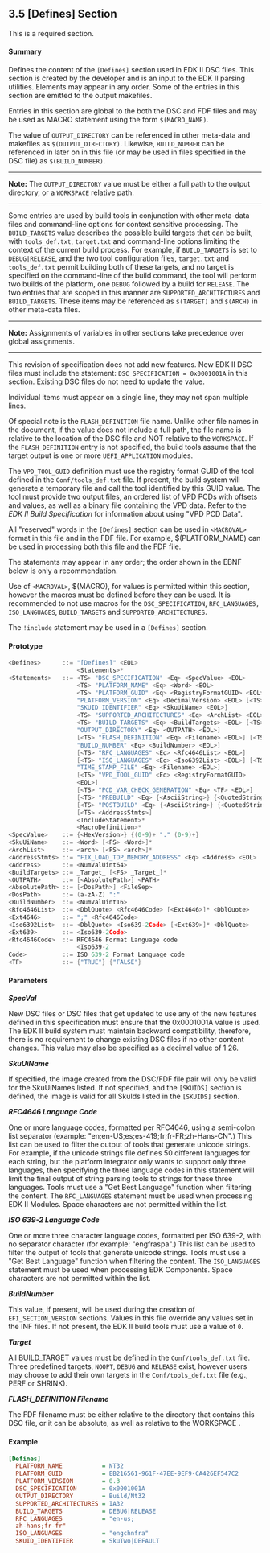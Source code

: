 <!--- @file
  3.5 [Defines] Section

  Copyright (c) 2006-2017, Intel Corporation. All rights reserved.<BR>

  Redistribution and use in source (original document form) and 'compiled'
  forms (converted to PDF, epub, HTML and other formats) with or without
  modification, are permitted provided that the following conditions are met:

  1) Redistributions of source code (original document form) must retain the
     above copyright notice, this list of conditions and the following
     disclaimer as the first lines of this file unmodified.

  2) Redistributions in compiled form (transformed to other DTDs, converted to
     PDF, epub, HTML and other formats) must reproduce the above copyright
     notice, this list of conditions and the following disclaimer in the
     documentation and/or other materials provided with the distribution.

  THIS DOCUMENTATION IS PROVIDED BY TIANOCORE PROJECT "AS IS" AND ANY EXPRESS OR
  IMPLIED WARRANTIES, INCLUDING, BUT NOT LIMITED TO, THE IMPLIED WARRANTIES OF
  MERCHANTABILITY AND FITNESS FOR A PARTICULAR PURPOSE ARE DISCLAIMED. IN NO
  EVENT SHALL TIANOCORE PROJECT  BE LIABLE FOR ANY DIRECT, INDIRECT, INCIDENTAL,
  SPECIAL, EXEMPLARY, OR CONSEQUENTIAL DAMAGES (INCLUDING, BUT NOT LIMITED TO,
  PROCUREMENT OF SUBSTITUTE GOODS OR SERVICES; LOSS OF USE, DATA, OR PROFITS;
  OR BUSINESS INTERRUPTION) HOWEVER CAUSED AND ON ANY THEORY OF LIABILITY,
  WHETHER IN CONTRACT, STRICT LIABILITY, OR TORT (INCLUDING NEGLIGENCE OR
  OTHERWISE) ARISING IN ANY WAY OUT OF THE USE OF THIS DOCUMENTATION, EVEN IF
  ADVISED OF THE POSSIBILITY OF SUCH DAMAGE.

-->

## 3.5 [Defines] Section

This is a required section.

#### Summary

Defines the content of the `[Defines]` section used in EDK II DSC files. This
section is created by the developer and is an input to the EDK II parsing
utilities. Elements may appear in any order. Some of the entries in this
section are emitted to the output makefiles.

Entries in this section are global to the both the DSC and FDF files and may be
used as MACRO statement using the form `$(MACRO_NAME)`.

The value of `OUTPUT_DIRECTORY` can be referenced in other meta-data and
makefiles as `$(OUTPUT_DIRECTORY)`. Likewise, `BUILD_NUMBER` can be referenced
in later on in this file (or may be used in files specified in the DSC file) as
`$(BUILD_NUMBER)`.

**********
**Note:** The `OUTPUT_DIRECTORY` value must be either a full path to the
output directory, or a `WORKSPACE` relative path.
**********

Some entries are used by build tools in conjunction with other meta-data files
and command-line options for context sensitive processing. The `BUILD_TARGETS`
value describes the possible build targets that can be built, with
`tools_def.txt`, `target.txt` and command-line options limiting the context of
the current build process. For example, if `BUILD_TARGETS` is set to
`DEBUG|RELEASE`, and the two tool configuration files, `target.txt` and
`tools_def.txt` permit building both of these targets, and no target is
specified on the command-line of the build command, the tool will perform two
builds of the platform, one `DEBUG` followed by a build for `RELEASE`. The two
entries that are scoped in this manner are `SUPPORTED_ARCHITECTURES` and
`BUILD_TARGETS`. These items may be referenced as `$(TARGET)` and `$(ARCH)` in
other meta-data files.

**********
**Note:** Assignments of variables in other sections take precedence over
global assignments.
**********

This revision of specification does not add new features. New EDK II DSC files
must include the statement: `DSC_SPECIFICATION = 0x0001001A` in this section.
Existing DSC files do not need to update the value.

Individual items must appear on a single line, they may not span multiple lines.

Of special note is the `FLASH_DEFINITION` file name. Unlike other file names in
the document, if the value does not include a full path, the file name is
relative to the location of the DSC file and NOT relative to the `WORKSPACE`.
If the `FLASH_DEFINITION` entry is not specified, the build tools assume that
the target output is one or more `UEFI_APPLICATION` modules.

The `VPD_TOOL_GUID` definition must use the registry format GUID of the tool
defined in the `Conf/tools_def.txt` file. If present, the build system will
generate a temporary file and call the tool identified by this GUID value. The
tool must provide two output files, an ordered list of VPD PCDs with offsets
and values, as well as a binary file containing the VPD data. Refer to the _EDK
II Build Specification_ for information about using "VPD PCD Data".

All "reserved" words in the `[Defines]` section can be used in `<MACROVAL>`
format in this file and in the FDF file. For example, $(PLATFORM_NAME) can be
used in processing both this file and the FDF file.

The statements may appear in any order; the order shown in the EBNF below is
only a recommendation.

Use of `<MACROVAL>`, $(MACRO), for values is permitted within this section,
however the macros must be defined before they can be used. It is recommended
to not use macros for the `DSC_SPECIFICATION`, `RFC_LANGUAGES, ISO_LANGUAGES`,
`BUILD_TARGETS` and `SUPPORTED_ARCHITECTURES`.

The `!include` statement may be used in a `[Defines]` section.

#### Prototype

```c
<Defines>      ::= "[Defines]" <EOL>
                   <Statements>*
<Statements>   ::= <TS> "DSC_SPECIFICATION" <Eq> <SpecValue> <EOL>
                   <TS> "PLATFORM_NAME" <Eq> <Word> <EOL>
                   <TS> "PLATFORM_GUID" <Eq> <RegistryFormatGUID> <EOL> <TS>
                   "PLATFORM_VERSION" <Eq> <DecimalVersion> <EOL> [<TS>
                   "SKUID_IDENTIFIER" <Eq> <SkuUiName> <EOL>]
                   <TS> "SUPPORTED_ARCHITECTURES" <Eq> <ArchList> <EOL>
                   <TS> "BUILD_TARGETS" <Eq> <BuildTargets> <EOL> [<TS>
                   "OUTPUT_DIRECTORY" <Eq> <OUTPATH> <EOL>]
                   [<TS> "FLASH_DEFINITION" <Eq> <Filename> <EOL>] [<TS>
                   "BUILD_NUMBER" <Eq> <BuildNumber> <EOL>]
                   [<TS> "RFC_LANGUAGES" <Eq> <Rfc4646List> <EOL>]
                   [<TS> "ISO_LANGUAGES" <Eq> <Iso6392List> <EOL>] [<TS>
                   "TIME_STAMP_FILE" <Eq> <Filename> <EOL>]
                   [<TS> "VPD_TOOL_GUID" <Eq> <RegistryFormatGUID>
                   <EOL>]
                   [<TS> "PCD_VAR_CHECK_GENERATION" <Eq> <TF> <EOL>]
                   [<TS> "PREBUILD" <Eq> {<AsciiString>} {<QuotedString>} <EOL>]
                   [<TS> "POSTBUILD" <Eq> {<AsciiString>} {<QuotedString>} <EOL>]
                   [<TS> <AddressStmts>]
                   <IncludeStatement>*
                   <MacroDefinition>*
<SpecValue>    ::= {<HexVersion>} {(0-9)+ "." (0-9)+}
<SkuUiName>    ::= <Word> [<FS> <Word>]*
<ArchList>     ::= <arch> [<FS> <arch>]*
<AddressStmts> ::= "FIX_LOAD_TOP_MEMORY_ADDRESS" <Eq> <Address> <EOL>
<Address>      ::= <NumValUint64>
<BuildTargets> ::= _Target_ [<FS> _Target_]*
<OUTPATH>      ::= [<AbsolutePath>] <PATH>
<AbsolutePath> ::= [<DosPath>] <FileSep>
<DosPath>      ::= (a-zA-Z) ":"
<BuildNumber>  ::= <NumValUint16>
<Rfc4646List>  ::= <DblQuote> <Rfc4646Code> [<Ext4646>]* <DblQuote>
<Ext4646>      ::= ";" <Rfc4646Code>
<Iso6392List>  ::= <DblQuote> <Iso639-2Code> [<Ext639>]* <DblQuote>
<Ext639>       ::= <Iso639-2Code>
<Rfc4646Code>  ::= RFC4646 Format Language code
                   <Iso639-2
Code>          ::= ISO 639-2 Format Language code
<TF>           ::= {"TRUE"} {"FALSE"}
```

#### Parameters

**_SpecVal_**

New DSC files or DSC files that get updated to use any of the new features
defined in this specification must ensure that the 0x0001001A value is used.
The EDK II build system must maintain backward compatibility, therefore, there
is no requirement to change existing DSC files if no other content changes.
This value may also be specified as a decimal value of 1.26.

**_SkuUiName_**

If specified, the image created from the DSC/FDF file pair will only be valid
for the SkuUiNames listed. If not specified, and the `[SKUIDS]` section is
defined, the image is valid for all SkuIds listed in the `[SKUIDS]` section.

**_RFC4646 Language Code_**

One or more language codes, formatted per RFC4646, using a semi-colon list
separator (example: "en;en-US;es;es-419;fr;fr-FR;zh-Hans-CN".) This list can be
used to filter the output of tools that generate unicode strings. For example,
if the unicode strings file defines 50 different languages for each string, but
the platform integrator only wants to support only three languages, then
specifying the three language codes in this statement will limit the final
output of string parsing tools to strings for these three languages. Tools must
use a "Get Best Language" function when filtering the content. The
`RFC_LANGUAGES` statement must be used when processing EDK II Modules. Space
characters are not permitted within the list.

**_ISO 639-2 Language Code_**

One or more three character language codes, formatted per ISO 639-2, with no
separator character (for example: "engfraspa".) This list can be used to filter
the output of tools that generate unicode strings. Tools must use a "Get Best
Language" function when filtering the content. The `ISO_LANGUAGES` statement
must be used when processing EDK Components. Space characters are not permitted
within the list.

**_BuildNumber_**

This value, if present, will be used during the creation of
`EFI_SECTION_VERSION` sections. Values in this file override any values set in
the INF files. If not present, the EDK II build tools must use a value of `0`.

**_Target_**

All BUILD_TARGET values must be defined in the `Conf/tools_def.txt` file. Three
predefined targets, `NOOPT`, `DEBUG` and `RELEASE` exist, however users may
choose to add their own targets in the `Conf/tools_def.txt` file (e.g., PERF or
SHRINK).

**_FLASH_DEFINITION Filename_**

The FDF filename must be either relative to the directory that contains this
DSC file, or it can be absolute, as well as relative to the WORKSPACE .

#### Example

```ini
[Defines]
  PLATFORM_NAME           = NT32
  PLATFORM_GUID           = EB216561-961F-47EE-9EF9-CA426EF547C2
  PLATFORM_VERSION        = 0.3
  DSC_SPECIFICATION       = 0x0001001A
  OUTPUT_DIRECTORY        = Build/Nt32
  SUPPORTED_ARCHITECTURES = IA32
  BUILD_TARGETS           = DEBUG|RELEASE
  RFC_LANGUAGES           = "en-us;
  zh-hans;fr-fr"
  ISO_LANGUAGES           = "engchnfra"
  SKUID_IDENTIFIER        = SkuTwo|DEFAULT
```
